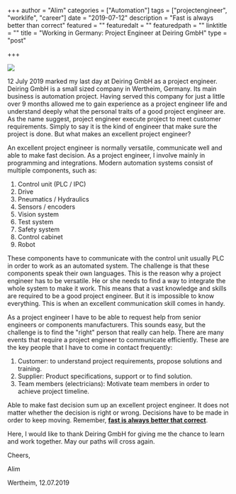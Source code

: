 +++
author = "Alim"
categories = ["Automation"]
tags = ["projectengineer", "worklife", "career"]
date = "2019-07-12"
description = "Fast is always better than correct"
featured = ""
featuredalt = ""
featuredpath = ""
linktitle = ""
title = "Working in Germany: Project Engineer at Deiring GmbH"
type = "post"

+++

![](/images/wiG-project-engineer-at-deiring-gmbh.png)

12 July 2019 marked my last day at Deiring GmbH as a project engineer. Deiring GmbH is a small sized company in Wertheim, Germany. Its main business is automation project. Having served this company for just a little over 9 months allowed me to gain experience as a project engineer life and understand deeply what the personal traits of a good project engineer are. As the name suggest, project engineer execute project to meet customer requirements. Simply to say it is the kind of engineer that make sure the project is done. But what makes an excellent project engineer?

An excellent project engineer is normally versatile, communicate well and able to make fast decision. As a project engineer, I involve mainly in programming and integrations. Modern automation systems consist of multiple components, such as:

1.  Control unit (PLC / IPC)
2.  Drive
3.  Pneumatics / Hydraulics
4.  Sensors / encoders
5.  Vision system
6.  Test system
7.  Safety system
8.  Control cabinet
9.  Robot

These components have to communicate with the control unit usually PLC in order to work as an automated system. The challenge is that these components speak their own languages. This is the reason why a project engineer has to be versatile. He or she needs to find a way to integrate the whole system to make it work. This means that a vast knowledge and skills are required to be a good project engineer. But it is impossible to know everything. This is when an excellent communication skill comes in handy.  

As a project engineer I have to be able to request help from senior engineers or components manufacturers. This sounds easy, but the challenge is to find the "right" person that really can help. There are many events that require a project engineer to communicate efficiently. These are the key people that I have to come in contact frequently:

1.  Customer: to understand project requirements, propose solutions and training.
2.  Supplier: Product specifications, support or to find solution.  	
3.  Team members (electricians): Motivate team members in order to achieve project timeline.

Able to make fast decision sum up an excellent project engineer. It does not matter whether the decision is right or wrong. Decisions have to be made in order to keep moving. Remember, **<u>fast is always better that correct</u>**.

Here, I would like to thank Deiring GmbH for giving me the chance to learn and work together. May our paths will cross again.


 
  

Cheers,

Alim

Wertheim, 12.07.2019













